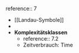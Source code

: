 reference:: 7

- [[Landau-Symbole]]
-
- **Komplexitätsklassen**
	- reference:: 7.2
	- Zeitverbrauch: Time